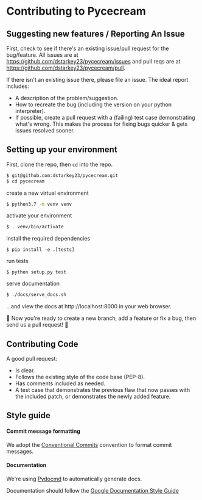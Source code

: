# Contributing to Pycecream


## Suggesting new features / Reporting An Issue

First, check to see if there's an existing issue/pull request for the
bug/feature. All issues are at https://github.com/dstarkey23/pycecream/issues and pull reqs are at
https://github.com/dstarkey23/pycecream/pull.

If there isn't an existing issue there, please file an issue. The
ideal report includes:

-  A description of the problem/suggestion.
-  How to recreate the bug (including the version on your python interpreter).
-  If possible, create a pull request with a (failing) test case
   demonstrating what's wrong. This makes the process for fixing bugs
   quicker & gets issues resolved sooner.

## Setting up your environment

First, clone the repo, then `cd` into the repo.

```bash
$ git@github.com:dstarkey23/pycecream.git
$ cd pycecream
```

create a new virtual environment
```bash
$ python3.7 -m venv venv
```

activate your environment
```bash
$ . venv/bin/activate
```

install the required dependencies
```
$ pip install -e .[tests]
```

run tests
```
$ python setup.py test
```

serve documentation
```bash
$ ./docs/serve_docs.sh
```
…and view the docs at http://localhost:8000 in your web browser.


:tada: Now you're ready to create a new branch, add a feature or fix a bug, then send us a pull request! :tada:

## Contributing Code

A good pull request:
-  Is clear.
-  Follows the existing style of the code base (PEP-8).
-  Has comments included as needed.
-  A test case that demonstrates the previous flaw that now passes with
   the included patch, or demonstrates the newly added feature.



## Style guide

#### Commit message formatting
We adopt the [Conventional Commits](https://www.conventionalcommits.org) convention to format commit messages.


#### Documentation
We're using [Pydocmd](https://github.com/NiklasRosenstein/pydoc-markdown)
to automatically generate docs.

Documentation should follow the [Google Documentation Style Guide](https://developers.google.com/style/api-reference-comments)

